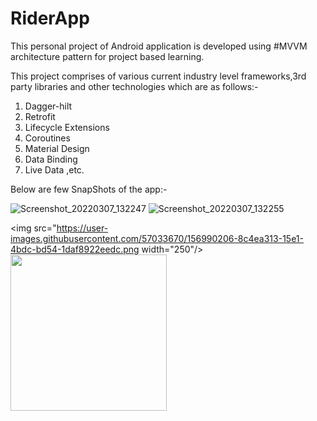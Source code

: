 # RiderApp
This personal project of Android application is developed using #MVVM architecture pattern for project based learning.

This project comprises of various current industry level frameworks,3rd party libraries and other technologies which are as follows:-
1. Dagger-hilt
2. Retrofit
3. Lifecycle Extensions
5. Coroutines
6. Material Design
7. Data Binding
8. Live Data ,etc.


Below are few SnapShots of the app:-

![Screenshot_20220307_132247]()
![Screenshot_20220307_132255]()


<img src="https://user-images.githubusercontent.com/57033670/156990206-8c4ea313-15e1-4bdc-bd54-1daf8922eedc.png  width="250"/><img src="https://user-images.githubusercontent.com/57033670/156990229-1b16a50b-5a95-431e-9a60-a40d30150a02.png"  width="250"/>
